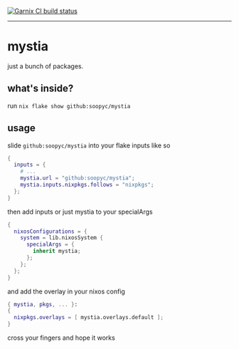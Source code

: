 [![Garnix CI build status](https://img.shields.io/endpoint?url=https%3A%2F%2Fgarnix.io%2Fapi%2Fbadges%2Fsoopyc%2Fmystia%3Fbranch%3Dmistress&label=Garnix%20CI&color=%2300AAFF)](https://opencollective.com/garnix_io)

<hr/>

# mystia

just a bunch of packages.

## what's inside?
run `nix flake show github:soopyc/mystia`

## usage
slide `github:soopyc/mystia` into your flake inputs like so
```nix
{
  inputs = {
    # ...
    mystia.url = "github:soopyc/mystia";
    mystia.inputs.nixpkgs.follows = "nixpkgs";
  };
}
```

then add inputs or just mystia to your specialArgs
```nix
{
  nixosConfigurations = {
    system = lib.nixosSystem {
      specialArgs = {
        inherit mystia;
      };
    };
  };
}
```

and add the overlay in your nixos config
```nix
{ mystia, pkgs, ... }:
{
  nixpkgs.overlays = [ mystia.overlays.default ];
}
```

cross your fingers and hope it works
